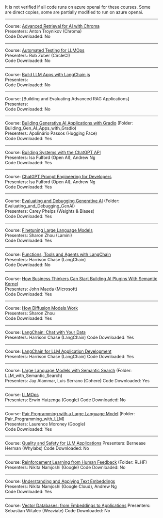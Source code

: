 It is not verified if all code runs on azure openai for these courses. Some are direct copies, some are partially modified to run on azure openai.

---

Course: [Advanced Retrieval for AI with Chroma](https://learn.deeplearning.ai/advanced-retrieval-for-ai/lesson/1/introduction) <br>
Presenters: Anton Troynikov (Chroma)<br>
Code Downloaded: No

---
Course: [Automated Testing for LLMOps](https://learn.deeplearning.ai/automated-testing-llmops/lesson/1/introduction)<br>
Presenters: Rob Zuber (CircleCI)<br>
Code Downloaded: No

---
Course: [Build LLM Apps with LangChain.js](https://learn.deeplearning.ai/build-llm-apps-with-langchain-js/lesson/1/introduction)<br>
Presenters:<br>
Code Downloaded: No

---
Course: [Building and Evaluating Advanced RAG Applications]<br>
Presenters:<br>
Code Downloaded: No

---
Course: [Building Generative AI Applications with Gradio](https://learn.deeplearning.ai/huggingface-gradio/lesson/1/introduction)
(Folder: Building_Gen_AI_Apps_with_Gradio)<br>
Presenters: Apolinário Passos (Hugging Face)<br>
Code Downloaded: Yes

---
Course: [Building Systems with the ChatGPT API](https://learn.deeplearning.ai/chatgpt-building-system/lesson/1/introduction)<br>
Presenters: Isa Fulford (Open AI), Andrew Ng<br>
Code Downloaded: Yes

---
Course: [ChatGPT Prompt Engineering for Developers](https://learn.deeplearning.ai/chatgpt-prompt-eng/lesson/1/introduction)<br>
Presenters: Isa Fulford (Open AI), Andrew Ng<br>
Code Downloaded: Yes

---
Course: [Evaluating and Debugging Generative AI](https://learn.deeplearning.ai/evaluating-debugging-generative-ai/lesson/1/introduction)
(Folder: Evaluating_and_Debugging_GenAI)<br>
Presenters: Carey Phelps (Weights & Biases)<br>
Code Downloaded: Yes

---
Course: [Finetuning Large Language Models](https://learn.deeplearning.ai/finetuning-large-language-models/lesson/1/introduction)<br>
Presenters: Sharon Zhou (Lamini)<br>
Code Downloaded: Yes

---
Course: [Functions, Tools and Agents with LangChain](https://learn.deeplearning.ai/functions-tools-agents-langchain/lesson/1/introduction)<br>
Presenters: Harrison Chase (LangChain)<br>
Code Downloaded: No

---
Course: [How Business Thinkers Can Start Building AI Plugins With Semantic Kernel](https://learn.deeplearning.ai/microsoft-semantic-kernel/lesson/1/introduction)<br>
Presenters: John Maeda (Microsoft)<br>
Code Downloaded: Yes

---
Course: [How Diffusion Models Work](https://learn.deeplearning.ai/diffusion-models/lesson/1/introduction)<br>
Presenters: Sharon Zhou<br>
Code Downloaded: Yes<br>

---
Course: [LangChain: Chat with Your Data](https://learn.deeplearning.ai/langchain-chat-with-your-data/lesson/1/introduction)<br>
Presenters: Harrison Chase (LangChain)
Code Downloaded: Yes

---
Course: [LangChain for LLM Application Development](https://learn.deeplearning.ai/langchain/lesson/1/introduction)<br>
Presenters: Harrison Chase (LangChain)
Code Downloaded: Yes

---
Course: [Large Language Models with Semantic Search](https://learn.deeplearning.ai/large-language-models-semantic-search/lesson/1/introduction)
(Folder: LLM_with_Semantic_Search)<br>
Presenters: Jay Alammar, Luis Serrano (Cohere)
Code Downloaded: Yes

---
Course: [LLMOps](https://learn.deeplearning.ai/llmops/lesson/1/introduction)<br>
Presenters: Erwin Huizenga (Google)
Code Downloaded: No

---
Course: [Pair Programming with a Large Language Model](https://learn.deeplearning.ai/pair-programming-llm/lesson/1/introduction)
(Folder: Pair_Programming_with_LLM)<br>
Presenters: Laurence Moroney (Google)<br>
Code Downloaded: Yes

---
Course: [Quality and Safety for LLM Applications]()
Presenters: Bernease Herman (Whylabs)
Code Downloaded: No

---
Course: [Reinforcement Learning from Human Feedback](https://learn.deeplearning.ai/reinforcement-learning-from-human-feedback/lesson/1/introduction)
(Folder: RLHF)<br>
Presenters: Nikita Namjoshi (Google)
Code Downloaded: No

---
Course: [Understanding and Applying Text Embeddings](https://learn.deeplearning.ai/google-cloud-vertex-ai/lesson/1/introduction)<br>
Presenters: Nikita Namjoshi (Google Cloud), Andrew Ng<br>
Code Downloaded: Yes<br>

---
Course: [Vector Databases: from Embeddings to Applications]()
Presenters: Sebastian Witalec (Weaviate)
Code Downloaded: No
